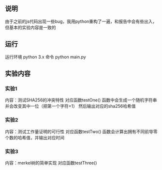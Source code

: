 ## 说明
由于之前的js代码出现一些bug，我用python重构了一遍，和报告中会有些出入，但基本的实验内容是一致的

## 运行
运行环境 python 3.x
命令 python main.py

## 实验内容
### 实验1
内容：测试SHA256的冲突特性
对应函数testOne()
  函数中会生成一个随机字符串并会改变其中一位（把第一个字符+1）
  然后输出对应的sha256哈希值

### 实验2
内容：测试工作量证明的可行性
对应函数testTwo()
  函数会计算出拥有不同前导零个数的哈希值，并输出对应时间

### 实验3
内容：merkel树的简单实现
对应函数testThree()
